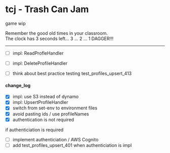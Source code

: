 # tcj - Trash Can Jam

game
wip

Remember the good old times in your classroom.  
The clock has 3 seconds left... 3 ... 2 ... 1 DAGGER!!!
___

- [ ] impl: ReadProfleHandler
- [ ] impl: DeleteProfileHandler
- [ ] think about best practice testing test_profiles_upsert_413


#### change_log
- [x] impl: use S3 instead of dynamo
- [x] impl: UpsertProfileHandler
- [x] switch from set-env to environment files
- [x] avoid pasting ids / use profileNames
- [x] authentication is not required

if authenticiation is required
- [ ] implement authenticiation / AWS Cognito
- [ ] add test_profiles_upsert_401 when authenticiation is impl
